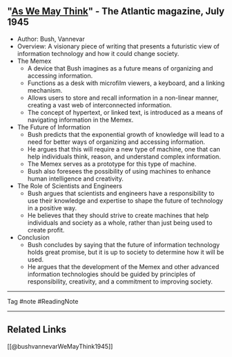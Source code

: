 ## "[As We May Think](https://www.theatlantic.com/magazine/archive/1945/07/as-we-may-think/303881/?single_page=true)" - The Atlantic magazine, July 1945

- Author: Bush, Vannevar
-  Overview: A visionary piece of writing that presents a futuristic view of information technology and how it could change society.
-  The Memex
    -  A device that Bush imagines as a future means of organizing and accessing information.
    -  Functions as a desk with microfilm viewers, a keyboard, and a linking mechanism.
    -  Allows users to store and recall information in a non-linear manner, creating a vast web of interconnected information.
    -  The concept of hypertext, or linked text, is introduced as a means of navigating information in the Memex.
-  The Future of Information
    -  Bush predicts that the exponential growth of knowledge will lead to a need for better ways of organizing and accessing information.
    -  He argues that this will require a new type of machine, one that can help individuals think, reason, and understand complex information.
    -  The Memex serves as a prototype for this type of machine.
    -  Bush also foresees the possibility of using machines to enhance human intelligence and creativity.
-  The Role of Scientists and Engineers
    -  Bush argues that scientists and engineers have a responsibility to use their knowledge and expertise to shape the future of technology in a positive way.
    -  He believes that they should strive to create machines that help individuals and society as a whole, rather than just being used to create profit.
-  Conclusion
    -  Bush concludes by saying that the future of information technology holds great promise, but it is up to society to determine how it will be used.
    -  He argues that the development of the Memex and other advanced information technologies should be guided by principles of responsibility, creativity, and a commitment to improving society.

-----------------------------

Tag #note #ReadingNote

----------------------------
## Related Links

[[@bushvannevarWeMayThink1945]]